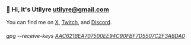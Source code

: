 ### 👋 Hi, it's Utilyre <utilyre@gmail.com>

You can find me on [X][x], [Twitch][twitch], and [Discord][discord].

[x]: https://x.com/utilyre
[twitch]: https://twitch.tv/utilyre
[discord]: https://discordapp.com/users/1018838890313953280

###### gpg --receive-keys [AAC621BEA707500EE94C90FBF7D5507C2F3A8DA0][gpg]

[gpg]: https://github.com/utilyre.gpg
